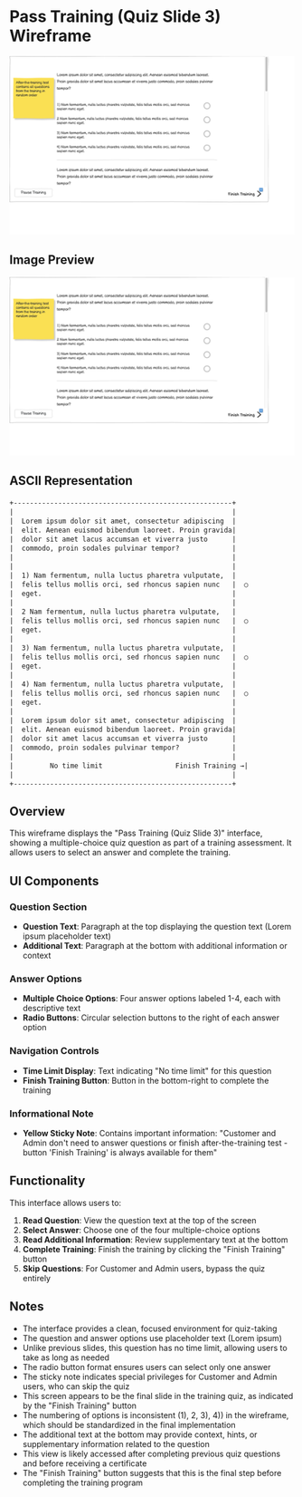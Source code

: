 # Pass Training (Quiz Slide 3) Wireframe

![Pass Training (Quiz Slide 3)](./pass-training-3-.png)

## Image Preview

![Pass Training (Quiz Slide 3)](./pass-training-3-.png)

## ASCII Representation

```
+------------------------------------------------------+
|                                                      |
|  Lorem ipsum dolor sit amet, consectetur adipiscing  |
|  elit. Aenean euismod bibendum laoreet. Proin gravida|
|  dolor sit amet lacus accumsan et viverra justo      |
|  commodo, proin sodales pulvinar tempor?             |
|                                                      |
|                                                      |
|  1) Nam fermentum, nulla luctus pharetra vulputate,  |
|  felis tellus mollis orci, sed rhoncus sapien nunc   |  ○
|  eget.                                               |
|                                                      |
|  2 Nam fermentum, nulla luctus pharetra vulputate,   |
|  felis tellus mollis orci, sed rhoncus sapien nunc   |  ○
|  eget.                                               |
|                                                      |
|  3) Nam fermentum, nulla luctus pharetra vulputate,  |
|  felis tellus mollis orci, sed rhoncus sapien nunc   |  ○
|  eget.                                               |
|                                                      |
|  4) Nam fermentum, nulla luctus pharetra vulputate,  |
|  felis tellus mollis orci, sed rhoncus sapien nunc   |  ○
|  eget.                                               |
|                                                      |
|  Lorem ipsum dolor sit amet, consectetur adipiscing  |
|  elit. Aenean euismod bibendum laoreet. Proin gravida|
|  dolor sit amet lacus accumsan et viverra justo      |
|  commodo, proin sodales pulvinar tempor?             |
|                                                      |
|         No time limit                  Finish Training →|
|                                                      |
+------------------------------------------------------+
```

## Overview

This wireframe displays the "Pass Training (Quiz Slide 3)" interface, showing a multiple-choice quiz question as part of a training assessment. It allows users to select an answer and complete the training.

## UI Components

### Question Section
- **Question Text**: Paragraph at the top displaying the question text (Lorem ipsum placeholder text)
- **Additional Text**: Paragraph at the bottom with additional information or context

### Answer Options
- **Multiple Choice Options**: Four answer options labeled 1-4, each with descriptive text
- **Radio Buttons**: Circular selection buttons to the right of each answer option

### Navigation Controls
- **Time Limit Display**: Text indicating "No time limit" for this question
- **Finish Training Button**: Button in the bottom-right to complete the training

### Informational Note
- **Yellow Sticky Note**: Contains important information: "Customer and Admin don't need to answer questions or finish after-the-training test - button 'Finish Training' is always available for them"

## Functionality

This interface allows users to:

1. **Read Question**: View the question text at the top of the screen
2. **Select Answer**: Choose one of the four multiple-choice options
3. **Read Additional Information**: Review supplementary text at the bottom
4. **Complete Training**: Finish the training by clicking the "Finish Training" button
5. **Skip Questions**: For Customer and Admin users, bypass the quiz entirely

## Notes

- The interface provides a clean, focused environment for quiz-taking
- The question and answer options use placeholder text (Lorem ipsum)
- Unlike previous slides, this question has no time limit, allowing users to take as long as needed
- The radio button format ensures users can select only one answer
- The sticky note indicates special privileges for Customer and Admin users, who can skip the quiz
- This screen appears to be the final slide in the training quiz, as indicated by the "Finish Training" button
- The numbering of options is inconsistent (1), 2, 3), 4)) in the wireframe, which should be standardized in the final implementation
- The additional text at the bottom may provide context, hints, or supplementary information related to the question
- This view is likely accessed after completing previous quiz questions and before receiving a certificate
- The "Finish Training" button suggests that this is the final step before completing the training program
